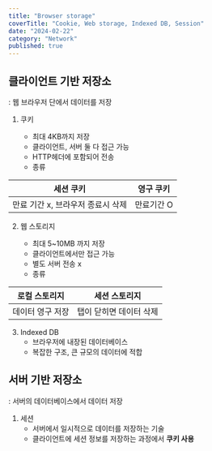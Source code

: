 ```yaml
---
title: "Browser storage"
coverTitle: "Cookie, Web storage, Indexed DB, Session"
date: "2024-02-22"
category: "Network"
published: true
---
```


## 클라이언트 기반 저장소

: 웹 브라우저 단에서 데이터를 저장

1. 쿠키

   - 최대 4KB까지 저장
   - 클라이언트, 서버 둘 다 접근 가능
   - HTTP헤더에 포함되어 전송
   - 종류

|             세션 쿠키             | 영구 쿠키  |
| :-------------------------------: | :--------: |
| 만료 기간 x, 브라우저 종료시 삭제 | 만료기간 O |

2. 웹 스토리지

   - 최대 5~10MB 까지 저장
   - 클라이언트에서만 접근 가능
   - 별도 서버 전송 x
   - 종류

|  로컬 스토리지   |      세션 스토리지      |
| :--------------: | :---------------------: |
| 데이터 영구 저장 | 탭이 닫히면 데이터 삭제 |

3. Indexed DB
   - 브라우저에 내장된 데이터베이스
   - 복잡한 구조, 큰 규모의 데이터에 적합

## 서버 기반 저장소

: 서버의 데이터베이스에서 데이터 저장

1. 세션
   - 서버에서 일시적으로 데이터를 저장하는 기술
   - 클라이언트에 세션 정보를 저장하는 과정에서 **쿠키 사용**

